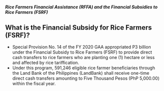 ##### Rice Farmers Financial Assistance (RFFA) and the Financial Subsidies to Rice Farmers (FSRF)

## What is the Financial Subsidy for Rice Farmers (FSRF)?


 - Special Provision No. 14 of the FY 2020 GAA appropriated P3 billion under the Financial Subsidy to Rice Farmers (FSRF) to provide direct cash transfers to rice farmers who are planting one (1) hectare or less and affected by rice tariffication.
 - Under this program, 591,246 eligible rice farmer beneficiaries through the Land Bank of the Philippines (LandBank) shall receive one-time direct cash transfers amounting to Five Thousand Pesos (PhP 5,000.00) within the fiscal year.
